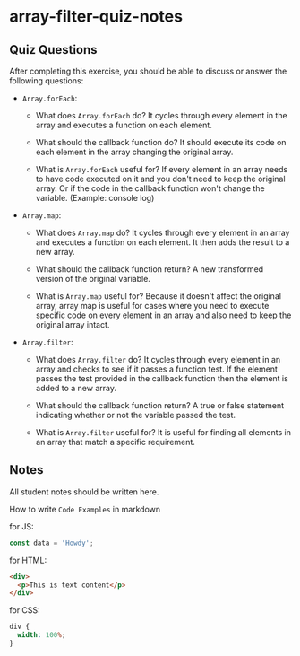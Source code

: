 # array-filter-quiz-notes

## Quiz Questions

After completing this exercise, you should be able to discuss or answer the following questions:

- `Array.forEach`:

  - What does `Array.forEach` do?
    It cycles through every element in the array and executes a function on each element.

  - What should the callback function do?
    It should execute its code on each element in the array changing the original array.

  - What is `Array.forEach` useful for?
    If every element in an array needs to have code executed on it and you don't need to keep the original array. Or if the code in the callback function won't change the variable. (Example: console log)

- `Array.map`:

  - What does `Array.map` do?
    It cycles through every element in an array and executes a function on each element. It then adds the result to a new array.

  - What should the callback function return?
    A new transformed version of the original variable.

  - What is `Array.map` useful for?
    Because it doesn't affect the original array, array map is useful for cases where you need to execute specific code on every element in an array and also need to keep the original array intact.

- `Array.filter`:

  - What does `Array.filter` do?
    It cycles through every element in an array and checks to see if it passes a function test. If the element passes the test provided in the callback function then the element is added to a new array.

  - What should the callback function return?
    A true or false statement indicating whether or not the variable passed the test.

  - What is `Array.filter` useful for?
    It is useful for finding all elements in an array that match a specific requirement.

## Notes

All student notes should be written here.

How to write `Code Examples` in markdown

for JS:

```javascript
const data = 'Howdy';
```

for HTML:

```html
<div>
  <p>This is text content</p>
</div>
```

for CSS:

```css
div {
  width: 100%;
}
```
